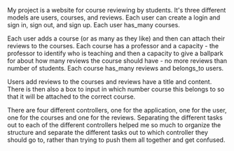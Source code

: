 My project is a website for course reviewing by students. It's three different models are users, courses, and reviews. Each user can create a login and sign in, sign out, and sign up. Each user has_many courses.

Each user adds a course (or as many as they like) and then can attach their reviews to the courses. Each course has a professor and a capacity - the professor to identify who is teaching and then a capacity to give a ballpark for about how many reviews the course should have - no more reviews than number of students. Each course has_many reviews and belongs_to users.

Users add reviews to the courses and reviews have a title and content. There is then also a box to input in which number course this belongs to so that it will be attached to the correct course.

There are four different controllers, one for the application, one for the user, one for the courses and one for the reviews. Separating the different tasks out to each of the different controllers helped me so much to organize the structure and separate the different tasks out to which controller they should go to, rather than trying to push them all together and get confused.
